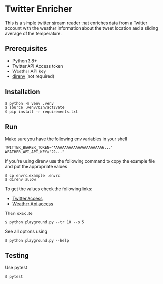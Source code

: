 # Twitter Enricher

This is a simple twitter stream reader that enriches data from a Twitter account with 
the weather information about the tweet location and a sliding average of the temperature.

## Prerequisites

- Python 3.8+
- Twitter API Access token
- Weather API key
- [direnv](https://direnv.net/) (not required)

## Installation

```console
$ python -m venv .venv
$ source .venv/bin/activate
$ pip install -r requirements.txt
```

## Run

Make sure you have the following env variables in your shell

```shell
TWITTER_BEARER_TOKEN="AAAAAAAAAAAAAAAAAAAAAA6..."
WEATHER_API_API_KEY="29..."
```

If you're using direnv use the following command to copy the example file and put the appropriate values

```console
$ cp envrc.example .envrc
$ direnv allow
```

To get the values check the following links:

- [Twitter Access](https://developer.twitter.com/en/docs/twitter-api/getting-started/getting-access-to-the-twitter-api)
- [Weather Api access](https://www.weatherapi.com/docs/)

Then execute

```console
$ python playground.py --tr 10 --s 5
```

See all options using

```console
$ python playground.py --help
```

## Testing

Use pytest

```console
$ pytest
```

